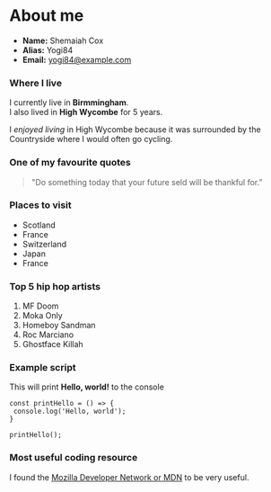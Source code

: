 # About me

- **Name:** Shemaiah Cox
- **Alias:** Yogi84
- **Email:** <yogi84@example.com>

### Where I live

I currently live in **Birmmingham**.<br>
I also lived in **High Wycombe** for 5 years.

I *enjoyed living* in High Wycombe because it was surrounded by the Countryside where I would often go cycling.

### One of my favourite quotes

> "Do something today that your future seld will be thankful for."


### Places to visit

- Scotland
- France
- Switzerland
- Japan
- France


### Top 5 hip hop artists

1. MF Doom
2. Moka Only
3. Homeboy Sandman
4. Roc Marciano
5. Ghostface Killah


### Example script

This will print **Hello, world!** to the console

    const printHello = () => {
     console.log('Hello, world');
    }
  
    printHello();


### Most useful coding resource

I found the [Mozilla Developer Network or MDN](https://developer.mozilla.org/en-US/) to be very useful.

